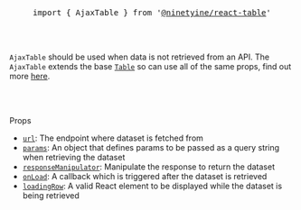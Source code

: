 <div align="center">
  <pre>import { AjaxTable } from '<a href="https://www.npmjs.com/package/@ninetynine/react-table" target="_blank">@ninetyine/react-table</a>'</pre>
</div>

<br />
<br />

`AjaxTable` should be used when data is not retrieved from an API. The `AjaxTable` extends the base [`Table`](./table.md) so can use all of the same props, find out more [here](./table.md).

<br />
<br />

Props
  * [`url`](./ajax-table/url.md): The endpoint where dataset is fetched from
  * [`params`](./ajax-table/params.md): An object that defines params to be passed as a query string when retrieving the dataset
  * [`responseManipulator`](./ajax-table/response-manipulator.md): Manipulate the response to return the dataset
  * [`onLoad`](./ajax-table/on-load.md): A callback which is triggered after the dataset is retrieved
  * [`loadingRow`](./ajax-table/loading-row.md): A valid React element to be displayed while the dataset is being retrieved
